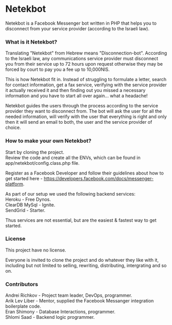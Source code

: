 # Netekbot
Netekbot is a Facebook Messenger bot written in PHP that helps you to disconnect from your service provider (according to the Israeli law).


### What is it Netekbot?
Translating "Netekbot" from Hebrew means "Disconnection-bot".
According to the Israeli law, any communications service provider must disconnect you from their service up to 72 hours upon request otherwise they may be forced by court to pay you a fee up to 10,000NIS.

This is how Netekbot fit in.
Instead of struggling to formulate a letter, search for contact information, get a fax service, verifying with the service provider it actually received it and then finding out you missed a necessary information and you have to start all over again... what a headache!

Netekbot guides the users through the process according to the service provider they want to disconnect from.
The bot will ask the user for all the needed information, will verify with the user that everything is right and only then it will send an email to both, the user and the service provider of choice.

### How to make your own Netekbot?
Start by cloning the project.<br />
Review the code and create all the ENVs, which can be found in app/netekbot/config.class.php file.

Register as a Facebook Developer and follow their guidelines about how to get started here - https://developers.facebook.com/docs/messenger-platform.

As part of our setup we used the following backend services:<br />
Heroku - Free Dynos.<br />
ClearDB MySql - Ignite.<br />
SendGrid - Starter.<br />

Thus services are not essential, but are the easiest & fastest way to get started.

### License
This project have no license.

Everyone is invited to clone the project and do whatever they like with it, including but not limited to selling, rewriting, distributing, intergrating and so on.


### Contributors
Andrei Richkov - Project team leader, DevOps, programmer.<br />
Arik Lev Liber - Mentor, supplied the Facebook Messanger integration boilerplate code.<br />
Eran Shimony - Database Interactions, programmer.<br />
Shlomi Saad - Backend logic programmer.<br />
